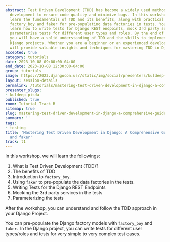 ```yaml
---
abstract: Test Driven Development (TDD) has become a widely used methodology in software
  development to ensure code quality and minimize bugs. In this workshop, you will
  learn the fundamentals of TDD and its benefits, along with practical tools like
  factory_boy and faker for pre-populating data factories in tests. You will also
  learn how to write tests for Django REST endpoints, mock 3rd party services, and
  parameterize tests for different user types and roles. By the end of this workshop,
  you will have a solid understanding of TDD and the skills to implement it in your
  Django projects. Whether you are a beginner or an experienced developer, this workshop
  will provide valuable insights and techniques for mastering TDD in Django.
accepted: true
category: tutorials
date: 2023-10-08 09:00:00-04:00
end_date: 2023-10-08 12:30:00-04:00
group: tutorials
image: https://2023.djangocon.us//static/img/social/presenters/kuldeep-pisda.png
layout: session-details
permalink: /tutorials/mastering-test-driven-development-in-django-a-comprehensive-guide-with-factory-boy-and-faker/
presenter_slugs:
- kuldeep-pisda
published: true
room: Tutorial Track B
sitemap: true
slug: mastering-test-driven-development-in-django-a-comprehensive-guide-with-factory-boy-and-faker
summary: ''
tags:
- testing
title: 'Mastering Test Driven Development in Django: A Comprehensive Guide with factory_boy
  and faker'
track: t1
---
```


In this workshop, we will learn the followings:

1. What is Test Driven Development (TDD)?
2. The benefits of TDD
3. Introduction to `factory_boy`.
4. Using `faker` to pre-populate the data factories in the tests.
5. Writing Tests for the Django REST Endpoints
6. Mocking the 3rd party services in the tests
7. Parameterizing the tests

After the workshop, you can understand and follow the TDD approach in your Django Project.

You can pre-populate the Django factory models with `factory_boy` and `faker.` In the Django project, you can write tests for different user types/roles and tests for very simple to very complex test cases.
